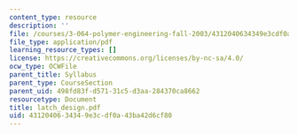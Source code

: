 ```yaml
---
content_type: resource
description: ''
file: /courses/3-064-polymer-engineering-fall-2003/4312040634349e3cdf0a43ba42d6cf80_latch_design.pdf
file_type: application/pdf
learning_resource_types: []
license: https://creativecommons.org/licenses/by-nc-sa/4.0/
ocw_type: OCWFile
parent_title: Syllabus
parent_type: CourseSection
parent_uid: 498fd83f-d571-31c5-d3aa-284370ca8662
resourcetype: Document
title: latch_design.pdf
uid: 43120406-3434-9e3c-df0a-43ba42d6cf80
---
```

